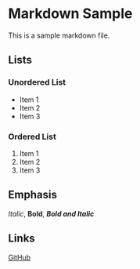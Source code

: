 

# Markdown Sample

This is a sample markdown file.

## Lists

### Unordered List

- Item 1
- Item 2
- Item 3

### Ordered List

1. Item 1
2. Item 2
3. Item 3

## Emphasis

*Italic*, **Bold**, ***Bold and Italic***

## Links

[GitHub](https://github.com)
